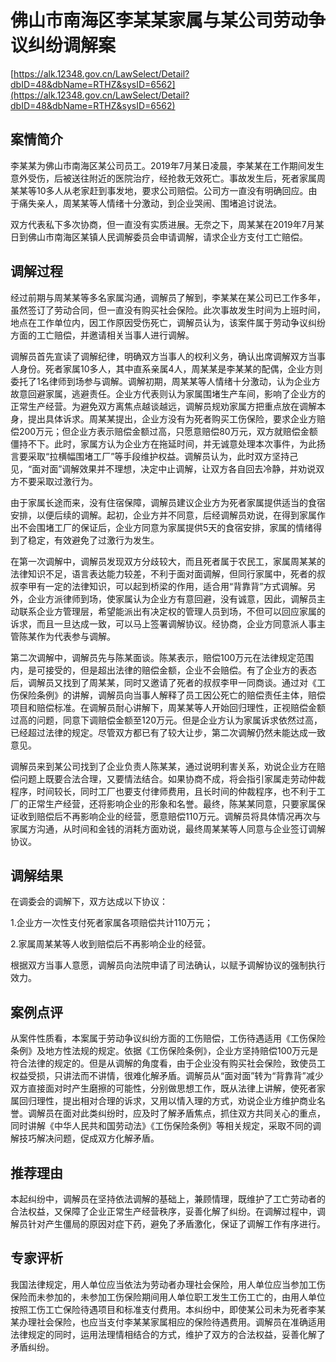 # 佛山市南海区李某某家属与某公司劳动争议纠纷调解案 

[https://alk.12348.gov.cn/LawSelect/Detail?dbID=48&dbName=RTHZ&sysID=6562](https://alk.12348.gov.cn/LawSelect/Detail?dbID=48&dbName=RTHZ&sysID=6562) 


## 案情简介 

 
 
 
李某某为佛山市南海区某公司员工。2019年7月某日凌晨，李某某在工作期间发生意外受伤，后被送往附近的医院治疗，经抢救无效死亡。事故发生后，死者家属周某某等10多人从老家赶到事发地，要求公司赔偿。公司方一直没有明确回应。由于痛失亲人，周某某等人情绪十分激动，到企业哭闹、围堵追讨说法。 
 
双方代表私下多次协商，但一直没有实质进展。无奈之下，周某某在2019年7月某日到佛山市南海区某镇人民调解委员会申请调解，请求企业方支付工亡赔偿。 
 
 
 

## 调解过程 

经过前期与周某某等多名家属沟通，调解员了解到，李某某在某公司已工作多年，虽然签订了劳动合同，但一直没有购买社会保险。此次事故发生时间为上班时间，地点在工作单位内，因工作原因受伤死亡，调解员认为，该案件属于劳动争议纠纷方面的工亡赔偿，并邀请相关当事人进行调解。 
 
调解员首先宣读了调解纪律，明确双方当事人的权利义务，确认出席调解双方当事人身份。死者家属10多人，其中直系亲属4人，周某某是李某某的配偶，企业方则委托了1名律师到场参与调解。调解初期，周某某等人情绪十分激动，认为企业方故意回避家属，逃避责任。企业方代表则认为家属围堵生产车间，影响了企业方的正常生产经营。为避免双方离焦点越谈越远，调解员规劝家属方把重点放在调解本身，提出具体诉求。周某某提出，企业方没有为死者购买工伤保险，要求企业方赔偿200万元；但企业方表示赔偿金额过高，只愿意赔偿80万元，双方就赔偿金额僵持不下。此时，家属方认为企业方在拖延时间，并无诚意处理本次事件，为此扬言要采取“拉横幅围堵工厂”等手段维护权益。调解员认为，此时双方坚持己见，“面对面”调解效果并不理想，决定中止调解，让双方各自回去冷静，并劝说双方不要采取过激行为。 
 
由于家属长途而来，没有住宿保障，调解员建议企业方为死者家属提供适当的食宿安排，以便后续的调解。起初，企业方并不同意，后经调解员劝说，在得到家属作出不会围堵工厂的保证后，企业方同意为家属提供5天的食宿安排，家属的情绪得到了稳定，有效避免了过激行为发生。 
 
在第一次调解中，调解员发现双方分歧较大，而且死者属于农民工，家属周某某的法律知识不足，语言表达能力较差，不利于面对面调解，但同行家属中，死者的叔叔李甲有一定的法律知识，可以起到桥梁的作用，适合用“背靠背”方式调解。另外，企业方派律师到场，使家属认为企业方有意回避，没有诚意，因此，调解员主动联系企业方管理层，希望能派出有决定权的管理人员到场，不但可以回应家属的诉求，而且一旦达成一致，可以马上签署调解协议。经协商，企业方同意派人事主管陈某作为代表参与调解。 
 
第二次调解中，调解员先与陈某面谈。陈某表示，赔偿100万元在法律规定范围内，是可接受的，但是超出法律的赔偿金额，企业不会赔偿。有了企业方的表态后，调解员又找到了周某某，同时又邀请了死者的叔叔李甲一同商谈。通过对《工伤保险条例》的讲解，调解员向当事人解释了员工因公死亡的赔偿责任主体，赔偿项目和赔偿标准。在调解员耐心讲解下，周某某等人开始回归理性，正视赔偿金额过高的问题，同意下调赔偿金额至120万元。但是企业方认为家属诉求依然过高，已经超过法律的规定。尽管双方都已有了较大让步，第二次调解仍然未能达成一致意见。 
 
调解员来到某公司找到了企业负责人陈某某，通过说明利害关系，劝说企业方在赔偿问题上既要合法合理，又要情法结合。如果协商不成，将会指引家属走劳动仲裁程序，时间较长，同时工厂也要支付律师费用，且长时间的仲裁程序，也不利于工厂的正常生产经营，还将影响企业的形象和名誉。最终，陈某某同意，只要家属保证收到赔偿后不再影响企业的经营，愿意赔偿110万元。调解员将具体情况再次与家属方沟通，从时间和金钱的消耗方面劝说，最终周某某等人同意与企业签订调解协议。 

## 调解结果 

 
 
 
在调委会的调解下，双方达成以下协议： 
 
1.企业方一次性支付死者家属各项赔偿共计110万元； 
 
2.家属周某某等人收到赔偿后不再影响企业的经营。 
 
根据双方当事人意愿，调解员向法院申请了司法确认，以赋予调解协议的强制执行效力。 
 
 
 

## 案例点评 

从案件性质看，本案属于劳动争议纠纷方面的工伤赔偿，工伤待遇适用《工伤保险条例》及地方性法规的规定。依据《工伤保险条例》，企业方坚持赔偿100万元是符合法律的规定的。但是从调解的角度看，由于企业没有购买社会保险，致使员工权益受损，只讲法而不讲情，很难化解矛盾。调解员从“面对面”转为“背靠背”减少双方直接面对时产生磨擦的可能性，分别做思想工作，既从法律上讲解，使死者家属回归理性，提出相对合理的诉求，又用以情入理的方式，劝说企业方维护商业名誉。调解员在面对此类纠纷时，应及时了解矛盾焦点，抓住双方共同关心的重点，同时讲解《中华人民共和国劳动法》《工伤保险条例》等相关规定，采取不同的调解技巧解决问题，促成双方化解矛盾。 

## 推荐理由 

本起纠纷中，调解员在坚持依法调解的基础上，兼顾情理，既维护了工亡劳动者的合法权益，又保障了企业正常生产经营秩序，妥善化解了纠纷。在调解过程中，调解员针对产生僵局的原因对症下药，避免了矛盾激化，保证了调解工作有序进行。 

## 专家评析 

我国法律规定，用人单位应当依法为劳动者办理社会保险，用人单位应当参加工伤保险而未参加的，未参加工伤保险期间用人单位职工发生工伤工亡的，由用人单位按照工伤工亡保险待遇项目和标准支付费用。本纠纷中，即使某公司未为死者李某某办理社会保险，也应当支付李某某家属相应的保险待遇费用。调解员在准确适用法律规定的同时，运用法理情相结合的方式，维护了双方的合法权益，妥善化解了矛盾纠纷。 
